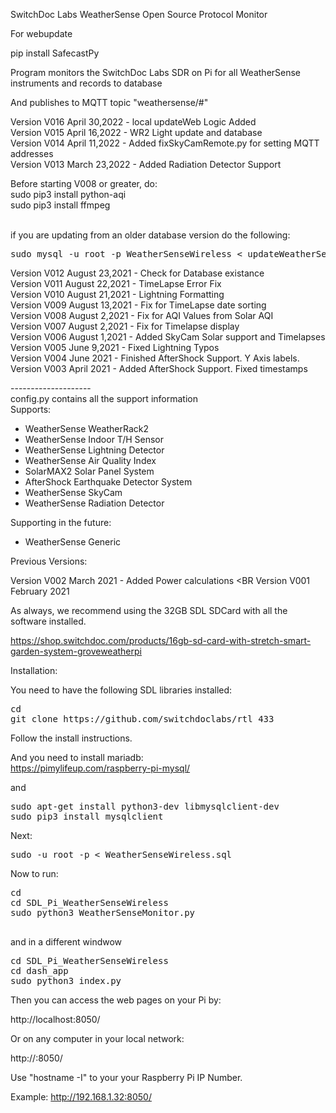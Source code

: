 SwitchDoc Labs WeatherSense Open Source Protocol Monitor

For webupdate<BR>

pip install SafecastPy



Program monitors the SwitchDoc Labs SDR on Pi for all WeatherSense instruments and records to database

And publishes to MQTT topic "weathersense/#"


Version V016 April 30,2022 - local updateWeb Logic Added<BR>
Version V015 April 16,2022 - WR2 Light update and database<BR>
Version V014 April 11,2022 - Added fixSkyCamRemote.py for setting MQTT addresses<BR>
Version V013 March 23,2022 - Added Radiation Detector Support<BR>


Before starting V008 or greater, do: <BR>
sudo pip3 install python-aqi<BR>
sudo pip3 install ffmpeg<BR>

<BR>
if you are updating from an older database version do the following:
<pre>
sudo mysql -u root -p WeatherSenseWireless < updateWeatherSenseWireless.sql
</pre>

Version V012 August 23,2021 - Check for Database existance<BR>
Version V011 August 22,2021 - TimeLapse Error Fix<BR>
Version V010 August 21,2021 - Lightning Formatting<BR>
Version V009 August 13,2021 - Fix for TimeLapse date sorting<BR>
Version V008 August 2,2021 - Fix for AQI Values from Solar AQI<BR>
Version V007 August 2,2021 - Fix for Timelapse display<BR>
Version V006 August 1,2021 - Added SkyCam Solar support and Timelapses<BR>
Version V005 June 9,2021 - Fixed Lightning Typos <BR>
Version V004 June 2021 - Finished AfterShock Support. Y Axis labels. <BR>
Version V003 April 2021 - Added AfterShock Support.  Fixed timestamps<BR>


--------------------<BR>
config.py contains all the support information<BR>
Supports:<BR>

- WeatherSense WeatherRack2<BR>
- WeatherSense Indoor T/H Sensor<BR>
- WeatherSense Lightning Detector<BR>
- WeatherSense Air Quality Index<BR>
- SolarMAX2 Solar Panel System<BR>
- AfterShock Earthquake Detector System<BR>
- WeatherSense SkyCam <BR>
- WeatherSense Radiation Detector <BR>

Supporting in the future:<BR>
- WeatherSense Generic <BR>

Previous Versions:

Version V002 March 2021 - Added Power calculations <BR
Version V001 February 2021<BR>

As always, we recommend using the 32GB SDL SDCard with all the software installed.<BR>

https://shop.switchdoc.com/products/16gb-sd-card-with-stretch-smart-garden-system-groveweatherpi<BR>

Installation:

You need to have the following SDL libraries installed: <BR>

<pre>
cd
git clone https://github.com/switchdoclabs/rtl_433
</pre>
Follow the install instructions.

And you need to install mariadb: <BR>
https://pimylifeup.com/raspberry-pi-mysql/

and

<pre>
sudo apt-get install python3-dev libmysqlclient-dev
sudo pip3 install mysqlclient
</pre>

Next:

<pre>
sudo -u root -p < WeatherSenseWireless.sql
</pre>

Now to run:

<pre>
cd
cd SDL_Pi_WeatherSenseWireless
sudo python3 WeatherSenseMonitor.py

</pre>
and in a different windwow

<pre>
cd SDL_Pi_WeatherSenseWireless
cd dash_app
sudo python3 index.py 
</pre>


Then you can access the web pages on your Pi by:

http://localhost:8050/

Or on any computer in your local network:

http://<your IP Number>:8050/

Use "hostname -I" to your your Raspberry Pi IP Number.

Example:  http://192.168.1.32:8050/
